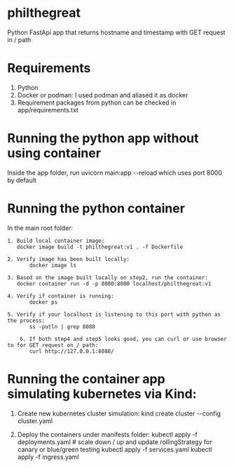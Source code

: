 # philthegreat
Python FastApi app that returns hostname and timestamp with GET request in / path

# Requirements
1. Python
2. Docker or podman: I used podman and aliased it as docker
3. Requirement packages from python can be checked in app/requirements.txt

# Running the python app without using container
Inside the app folder, run uvicorn main:app --reload which uses port 8000 by default

# Running the python container
In the main root folder:

	1. Build local container image:
	   docker image build -t philthegreat:v1 . -f Dockerfile

	2. Verify image has been built locally:
           docker image ls

	3. Based on the image built locally on step2, run the container:
	   docker container run -d -p 8080:8000 localhost/philthegreat:v1

	4. Verify if container is running:
           docker ps

	5. Verify if your localhost is listening to this port with python as the process:
           ss -putln | grep 8080

        6. If both step4 and step5 looks good, you can curl or use browser to for GET request on / path:
           curl http://127.0.0.1:8080/

# Running the container app simulating kubernetes via Kind:
1. Create new kubernetes cluster simulation:
   kind create cluster --config cluster.yaml

2. Deploy the containers under manifests folder:
   kubectl apply -f deployments.yaml # scale down / up and update rollingStrategy for canary or blue/green testing
   kubectl apply -f services.yaml
   kubectl apply -f ingress.yaml
